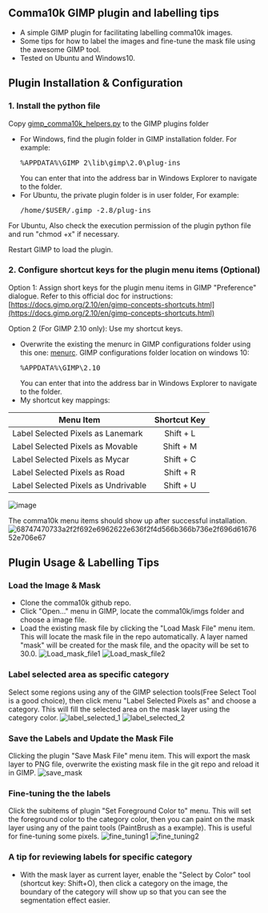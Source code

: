 ## Comma10k GIMP plugin and labelling tips
 - A simple GIMP plugin for facilitating labelling comma10k images.
 - Some tips for how to label the images and fine-tune the mask file using the awesome GIMP tool.
 - Tested on Ubuntu and Windows10.

## Plugin Installation & Configuration
### 1. Install the python file
Copy [gimp_comma10k_helpers.py](https://github.com/nanamiwang/comma10k/blob/gimp_plugin/gimp_plugin/gimp_comma10k_helpers.py) to the GIMP plugins folder

 - For Windows, find the plugin folder in GIMP installation folder. For example: <pre>%APPDATA%\GIMP 2\lib\gimp\2.0\plug-ins</pre> You can enter that into the address bar in Windows Explorer to navigate to the folder.
 - For Ubuntu, the private plugin folder is in user folder, For example: 
     <pre>/home/$USER/.gimp_-2.8/plug-ins</pre>

For Ubuntu, Also check the execution permission of the plugin python file and run "chmod +x" if necessary.

Restart GIMP to load the plugin.
### 2. Configure shortcut keys for the plugin menu items (Optional)

Option 1: Assign short keys for the plugin menu items in GIMP "Preference" dialogue. Refer to this official doc for instructions: [https://docs.gimp.org/2.10/en/gimp-concepts-shortcuts.html](https://docs.gimp.org/2.10/en/gimp-concepts-shortcuts.html)

Option 2 (For GIMP 2.10 only): Use my shortcut keys.
 - Overwrite the existing the menurc in GIMP configurations folder using this one: [menurc](https://github.com/nanamiwang/comma10k/blob/gimp_plugin/gimp_plugin/menurc). GIMP configurations folder location on windows 10: <pre>%APPDATA%\GIMP\2.10</pre> You can enter that into the address bar in Windows Explorer to navigate to the folder.
 - My shortcut key mappings:

| Menu Item                         | Shortcut Key   |
| --------------------------------- |:--------------:|
| Label Selected Pixels as Lanemark | Shift + L      |
| Label Selected Pixels as Movable | Shift + M      |
| Label Selected Pixels as Mycar | Shift + C      |
| Label Selected Pixels as Road | Shift + R      |
| Label Selected Pixels as Undrivable | Shift + U      |
![image](https://user-images.githubusercontent.com/3113052/76309512-deacaa00-6307-11ea-9153-18d8506894cc.png)

The comma10k menu items should show up after successful installation.
![68747470733a2f2f692e6962622e636f2f4d566b366b736e2f696d6167652e706e67](https://user-images.githubusercontent.com/3113052/76161584-bbe78d80-616f-11ea-97d3-a5875df8b11a.png)

## Plugin Usage & Labelling Tips
### Load the Image & Mask
- Clone the comma10k github repo.
- Click "Open..." menu in GIMP, locate the comma10k/imgs folder and choose a image file.
- Load the existing mask file by clicking the "Load Mask File" menu item. This will locate the mask file in the repo automatically. A layer named "mask" will be created for the mask file, and the opacity will be set to 30.0.
![Load_mask_file1](https://user-images.githubusercontent.com/3113052/76161632-2a2c5000-6170-11ea-879a-550d91bef3db.png)
![Load_mask_file2](https://user-images.githubusercontent.com/3113052/76161668-78d9ea00-6170-11ea-9212-42058c3ac6c5.png)

### Label selected area as specific category
Select some regions using any of the GIMP selection tools(Free Select Tool is a good choice), then click menu "Label Selected Pixels as" and choose a category. This will fill the selected area on the mask layer using the category color.
![label_selected_1](https://user-images.githubusercontent.com/3113052/76161727-fdc50380-6170-11ea-9060-64d66a41b926.png)
![label_selected_2](https://user-images.githubusercontent.com/3113052/76161747-3a90fa80-6171-11ea-8be2-dfd8c1a760c8.png)

### Save the Labels and Update the Mask File
Clicking the plugin "Save Mask File" menu item. This will export the mask layer to PNG file, overwrite the existing mask file in the git repo and reload it in GIMP.
![save_mask](https://user-images.githubusercontent.com/3113052/76161785-89d72b00-6171-11ea-93d4-e0b360a73e65.png)


### Fine-tuning the the labels
Click the subitems of plugin "Set Foreground Color to" menu. This will set the foreground color to the category color, then you can paint on the mask layer using any of the paint tools (PaintBrush as a example). This is useful for fine-tuning some pixels.
![fine_tuning1](https://user-images.githubusercontent.com/3113052/76161821-f3efd000-6171-11ea-97cf-452d85d6954f.png)
![fine_tuning2](https://user-images.githubusercontent.com/3113052/76161858-4a5d0e80-6172-11ea-8432-2418bb1a9145.png)


### A tip for reviewing labels for specific category
 - With the mask layer as current layer, enable the "Select by Color" tool (shortcut key: Shift+O), then click a category on the image, the boundary of the category will show up so that you can see the segmentation effect easier.

